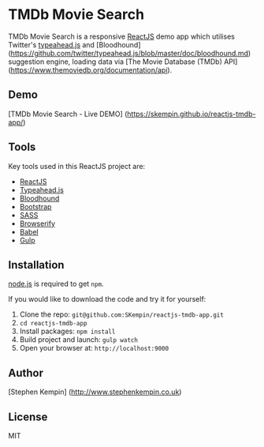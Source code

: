 # TMDb Movie Search

TMDb Movie Search is a responsive [ReactJS](http://facebook.github.io/react/index.html) demo app which utilises Twitter's [typeahead.js](https://twitter.github.io/typeahead.js/) and [Bloodhound] (https://github.com/twitter/typeahead.js/blob/master/doc/bloodhound.md) suggestion engine, loading data via [The Movie Database (TMDb) API] (https://www.themoviedb.org/documentation/api).

## Demo
[TMDb Movie Search - Live DEMO] (https://skempin.github.io/reactjs-tmdb-app/)

## Tools
Key tools used in this ReactJS project are:

* [ReactJS](http://facebook.github.io/react/index.html)
* [Typeahead.js](https://twitter.github.io/typeahead.js/)
* [Bloodhound](https://github.com/twitter/typeahead.js/blob/master/doc/bloodhound.md)
* [Bootstrap](http://getbootstrap.com/)
* [SASS](http://sass-lang.com/)
* [Browserify](http://browserify.org/)
* [Babel](https://babeljs.io/)
* [Gulp](http://gulpjs.com/)

## Installation
[node.js](http://nodejs.org/download/) is required to get ``npm``.

If you would like to download the code and try it for yourself:

1. Clone the repo: `git@github.com:SKempin/reactjs-tmdb-app.git`
2. `cd reactjs-tmdb-app`
2. Install packages: `npm install`
3. Build project and launch: `gulp watch`
4. Open your browser at: `http://localhost:9000`

## Author
[Stephen Kempin] (http://www.stephenkempin.co.uk)

## License
MIT
